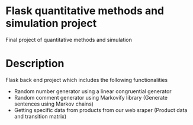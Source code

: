 # Flask quantitative methods and simulation project
 Final project of quantitative methods and simulation

# Description
Flask back end project which includes the following functionalities
- Random number generator using a linear congruential generator
- Random comment generator using Markovify library (Generate sentences using Markov chains)
- Getting specific data from products from our web sraper (Product data and transition matrix)
